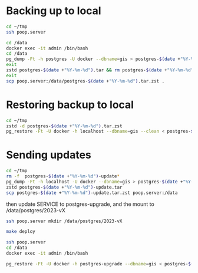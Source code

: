 

# Backing up to local

```bash
cd ~/tmp
ssh poop.server

cd /data
docker exec -it admin /bin/bash
cd /data
pg_dump -Ft -h postgres -U docker --dbname=gis > postgres-$(date +"%Y-%m-%d").tar
exit
zstd postgres-$(date +"%Y-%m-%d").tar && rm postgres-$(date +"%Y-%m-%d").tar
exit
scp poop.server:/data/postgres-$(date +"%Y-%m-%d").tar.zst .

```

# Restoring backup to local

```bash
cd ~/tmp
zstd -d postgres-$(date +"%Y-%m-%d").tar.zst
pg_restore -Ft -U docker -h localhost --dbname=gis --clean < postgres-$(date +"%Y-%m-%d").tar
```


# Sending updates

```bash
cd ~/tmp
rm -f  postgres-$(date +"%Y-%m-%d")-update*
pg_dump -Ft -h localhost -U docker --dbname=gis > postgres-$(date +"%Y-%m-%d")-update.tar
zstd postgres-$(date +"%Y-%m-%d")-update.tar
scp postgres-$(date +"%Y-%m-%d")-update.tar.zst poop.server:/data
```

then update SERVICE to postgres-upgrade, and the mount to /data/postgres/2023-vX

```bash
ssh poop.server mkdir /data/postgres/2023-vX

make deploy

ssh poop.server
cd /data
docker exec -it admin /bin/bash

pg_restore -Ft -U docker -h postgres-upgrade --dbname=gis < postgres-$(date +"%Y-%m-%d")-update.tar
```





